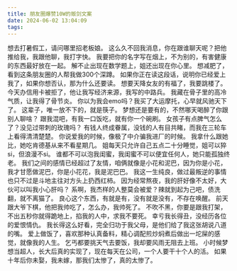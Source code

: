 ```yaml
---
title: 朋友圈爆赞10W的贩剑文案
date: 2024-06-02 13:04:09
tags:
---
```


想去打暑假工，请问哪里招老板娘。
这么久不回我消息，你在跟谁聊天呢？把他推给我，我跟他聊，我打字快。
我要把你的名字写在烟上，不为别的，有害健康的东西最好放在一起。
解不止出现在数学题上，姐还出现在你心里。
想减肥了，看到这条朋友圈的人帮我做300个深蹲。
如果你正在读这段话，说明你已经爱上我了，如果你想否认，那为什么还要读。
想要天降女友的有福了，我要跳楼了。
今天办信用卡被拒了，他让我写经济来源，我写的中路兵。
我藏在骨子里的高冷气质，让我得了骨节炎。
你以为我会emo吗？我买了大运摩托，心早就风驰天下了。
这辈子，唯一放不下的，就是筷子。
梦想还是要有的，不然哪天喝醉了你跟别人聊啥？
跟我混吧，有我一口饭吃，就有你一个碗刷。
女孩子有点脾气怎么了？没见过带刺的玫瑰吗？
有钱人终成眷属，没钱的人有目共睹，而我在三轮车上看得清清楚楚。
你说爱我的时候，像极了中介骗我进厂的时候。
我拿什么跟她比，她吃肯德基从来不看星期几。
姐每天只允许自己五点二十分睡觉，姐可以猝si，但浪漫不si。
谁都不可以泡我闺蜜，我闺蜜不可以便宜任何人，她只能孤独终老。
我们之间的感情已经超过了友情，咱俩就像是小花和泥巴，因为你是小花，我才甘愿做泥巴，你是小花花，我是泥巴巴。
我这一生纯良，做过最叛逆的事情也只不过是斗地主往对方头上扔西红柿。
因为经常熬夜，我的肝好像不太好，大伙可以叫我小心肝吗？
系啊，我杰样的人整莫会被爱？辣就到起为己吧，债洗翻，就不离猫了。
良心这个东西，有就是有，没有就是没有，不存在唤醒。
前天跟大爷下棋，他把我帅吃了，怎么办，我帅死了。
不吹不黑，你要是跟我打架，不出五秒你就得跪地上，掐我的人中，求我不要死。
幸亏我长得丑，没经历各位的爱恨情仇。
我长得这么好看，完全归功于我父母，是他们给了我这张胡说八道的嘴。
爱上做饭了，喜欢那种认真备料，精心调配煎炒焖煮后做出一坨屎的感觉，就像我的人生。
乞丐都要挑天气去要饭，我却要风雨无阻去上班。
小时候梦想当超人，长大后真的实现了，现在每天在公司，一个人要干十个人的活。
如果十年后你未娶，我未嫁，那我们太惨了，真的太惨了。